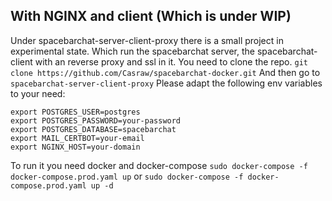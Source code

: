 ## With NGINX and client (Which is under WIP)

Under spacebarchat-server-client-proxy there is a small project in experimental state. Which run the spacebarchat server, the spacebarchat-client with an reverse proxy and ssl in it.
You need to clone the repo.
`git clone https://github.com/Casraw/spacebarchat-docker.git`
And then go to `spacebarchat-server-client-proxy`
Please adapt the following env variables to your need:

```
export POSTGRES_USER=postgres
export POSTGRES_PASSWORD=your-password
export POSTGRES_DATABASE=spacebarchat
export MAIL_CERTBOT=your-email
export NGINX_HOST=your-domain
```

To run it you need docker and docker-compose
`sudo docker-compose -f docker-compose.prod.yaml up` or `sudo docker-compose -f docker-compose.prod.yaml up -d`